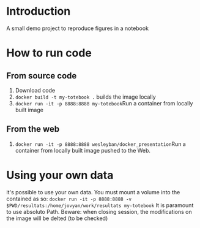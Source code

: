 # Introduction

A small demo project to reproduce figures in a notebook

# How to run code
## From source code
1. Download code
2. `docker build -t my-totebook .` builds the image locally
3. `docker run -it -p 8888:8888 my-totebook`Run a container from locally built image

## From the web 
1. `docker run -it -p 8888:8888 wesleyban/docker_presentation`Run a container from locally built image pushed to the Web.

# Using your own data 
it's possible to use your own data. You must mount a volume into the contained as so: 
`docker run -it -p 8888:8888 -v $PWD/resultats:/home/jovyan/work/resultats my-totebook`
It is paramount to use absoluto Path. 
Beware: when closing session, the modifications on the image will be delted (to be checked)



